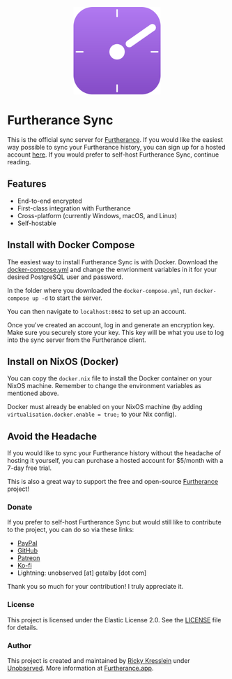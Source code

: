 <p align="center">
  <img src="static/furtherance.svg" width="200">
</p>

# Furtherance Sync

This is the official sync server for [Furtherance](github.com/unobserved-io/Furtherance). If you would like the easiest way possible to sync your Furtherance history, you can sign up for a hosted account [here](https://furtherance.app/sync).
If you would prefer to self-host Furtherance Sync, continue reading.

## Features

* End-to-end encrypted
* First-class integration with Furtherance
* Cross-platform (currently Windows, macOS, and Linux)
* Self-hostable

## Install with Docker Compose

The easiest way to install Furtherance Sync is with Docker. Download the [docker-compose.yml](https://github.com/unobserved-io/furtherance-sync/blob/main/docker-compose.yml) and change the envrionment variables in it for your desired PostgreSQL user and password.

In the folder where you downloaded the `docker-compose.yml`, run `docker-compose up -d` to start the server.

You can then navigate to `localhost:8662` to set up an account.

Once you've created an account, log in and generate an encryption key. Make sure you securely store your key. This key will be what you use to log into the sync server from the Furtherance client.

## Install on NixOS (Docker)

You can copy the `docker.nix` file to install the Docker container on your NixOS machine. Remember to change the environment variables as mentioned above.

Docker must already be enabled on your NixOS machine (by adding `virtualisation.docker.enable = true;` to your Nix config).

## Avoid the Headache

If you would like to sync your Furtherance history without the headache of hosting it yourself, you can purchase a hosted account for $5/month with a 7-day free trial.

This is also a great way to support the free and open-source [Furtherance](github.com/unobserved-io/Furtherance) project!

### Donate
If you prefer to self-host Furtherance Sync but would still like to contribute to the project, you can do so via these links:
* [PayPal](https://www.paypal.com/donate/?hosted_button_id=TLYY8YZ424VRL)
* [GitHub](https://github.com/sponsors/rickykresslein)
* [Patreon](https://www.patreon.com/unobserved)
* [Ko-fi](https://ko-fi.com/unobserved)
* Lightning: unobserved [at] getalby [dot com]

Thank you so much for your contribution! I truly appreciate it.

### License
This project is licensed under the Elastic License 2.0. See the [LICENSE](LICENSE) file for details.

### Author
This project is created and maintained by [Ricky Kresslein](https://kressle.in) under [Unobserved](https://unobserved.io). More information at [Furtherance.app](https://furtherance.app/sync).
